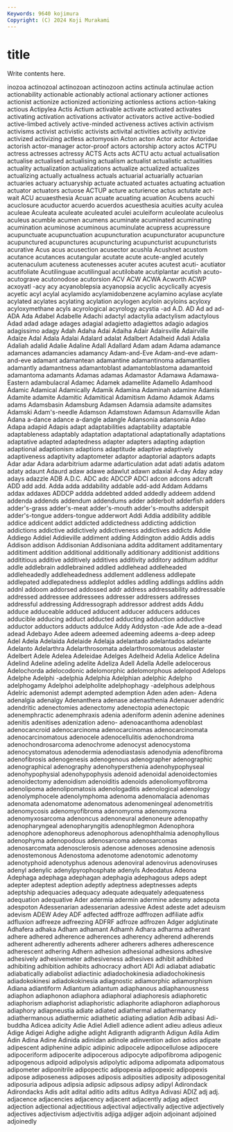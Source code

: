 ```yaml
---
Keywords: 9640 kojimura
Copyright: (C) 2024 Koji Murakami
---
```


# title

Write contents here.



inozoa actinozoal actinozoan actinozoon actins actinula actinulae
action actionability actionable actionably actional actionary actioner actiones actionist actionize
actionized actionizing actionless actions action-taking actious Actipylea Actis Actium activable
activate activated activates activating activation activations activator activators active active-bodied
active-limbed actively active-minded activeness actives activin activism activisms activist activistic
activists activital activities activity activize activized activizing actless actomyosin Acton
acton Actor actor Actoridae actorish actor-manager actor-proof actors actorship actory
actos ACTPU actress actresses actressy ACTS Acts acts ACTU actu
actual actualisation actualise actualised actualising actualism actualist actualistic actualities actuality
actualization actualizations actualize actualized actualizes actualizing actually actualness actuals actuarial
actuarially actuarian actuaries actuary actuaryship actuate actuated actuates actuating actuation
actuator actuators actuose ACTUP acture acturience actus actutate act-wait ACU
acuaesthesia Acuan acuate acuating acuation Acubens acuchi acuclosure acuductor acuerdo
acuerdos acuesthesia acuities acuity aculea aculeae Aculeata aculeate aculeated aculei
aculeiform aculeolate aculeolus aculeus acumble acumen acumens acuminate acuminated acuminating
acumination acuminose acuminous acuminulate acupress acupressure acupunctuate acupunctuation acupuncturation acupuncturator
acupuncture acupunctured acupunctures acupuncturing acupuncturist acupuncturists acurative Acus acus acusection
acusector acushla Acushnet acustom acutance acutances acutangular acutate acute acute-angled
acutely acutenaculum acuteness acutenesses acuter acutes acutest acuti- acutiator acutifoliate
Acutilinguae acutilingual acutilobate acutiplantar acutish acuto- acutograve acutonodose acutorsion ACV
ACW ACWA Acworth ACWP acxoyatl -acy acy acyanoblepsia acyanopsia acyclic
acyclically acyesis acyetic acyl acylal acylamido acylamidobenzene acylamino acylase acylate
acylated acylates acylating acylation acylogen acyloin acyloins acyloxy acyloxymethane acyls
acyrological acyrology acystia -ad A.D. AD Ad ad ad- ADA
Ada Adabel Adabelle Adachi adactyl adactylia adactylism adactylous Adad adad
adage adages adagial adagietto adagiettos adagio adagios adagissimo adagy Adah
Adaha Adai Adaiha Adair Adairsville Adairville Adaize Adal Adala Adalai
Adalard adalat Adalbert Adalheid Adali Adalia Adaliah adalid Adalie Adaline
Adall Adallard Adam adam Adama adamance adamances adamancies adamancy Adam-and-Eve
Adam-and-eve adam-and-eve adamant adamantean adamantine adamantinoma adamantlies adamantly adamantness adamantoblast
adamantoblastoma adamantoid adamantoma adamants Adamas adamas Adamastor Adamawa Adamawa-Eastern adambulacral
Adamec Adamek adamellite Adamello Adamhood Adamic Adamical Adamically Adamik Adamina
Adaminah adamine Adamis Adamite adamite Adamitic Adamitical Adamitism Adamo Adamok
Adams adams Adamsbasin Adamsburg Adamsen Adamsia adamsite adamsites Adamski Adam's-needle
Adamson Adamstown Adamsun Adamsville Adan Adana a-dance adance a-dangle adangle
Adansonia adansonia Adao Adapa adapid Adapis adapt adaptabilities adaptability adaptable
adaptableness adaptably adaptation adaptational adaptationally adaptations adaptative adapted adaptedness adapter
adapters adapting adaption adaptional adaptionism adaptions adaptitude adaptive adaptively adaptiveness
adaptivity adaptometer adaptor adaptorial adaptors adapts Adar adar Adara adarbitrium
adarme adarticulation adat adati adatis adatom adaty adaunt Adaurd adaw
adawe adawlut adawn adaxial A-day Aday aday adays adazzle ADB
A.D.C. ADC adc ADCCP ADCI adcon adcons adcraft ADD add
add. Adda adda addability addable add-add Addam Addams addax addaxes
ADDCP addda addebted added addedly addeem addend addenda addends addendum
addendums adder adderbolt adderfish adders adder's-grass adder's-meat adder's-mouth adder's-mouths adderspit
adder's-tongue adders-tongue adderwort Addi Addia addibility addible addice addicent addict
addicted addictedness addicting addiction addictions addictive addictively addictiveness addictives addicts
Addie Addiego Addiel Addieville addiment adding Addington addio Addis addis
Addison addison Addisonian Addisoniana addita additament additamentary additiment addition additional
additionally additionary additionist additions addititious additive additively additives additivity additory
additum additur addle addlebrain addlebrained addled addlehead addleheaded addleheadedly addleheadedness
addlement addleness addlepate addlepated addlepatedness addleplot addles addling addlings addlins
addn addnl addoom addorsed addossed addr address addressability addressable addressed
addressee addressees addresser addressers addresses addressful addressing Addressograph addressor addrest
adds Addu adduce adduceable adduced adducent adducer adducers adduces adducible
adducing adduct adducted adducting adduction adductive adductor adductors adducts addulce
Addy Addyston -ade Ade ade a-dead adead Adebayo Adee adeem
adeemed adeeming adeems a-deep adeep Adel Adela Adelaida Adelaide Adelaja
adelantado adelantados adelante Adelanto Adelarthra Adelarthrosomata adelarthrosomatous adelaster Adelbert Adele
Adelea Adeleidae Adelges Adelheid Adelia Adelice Adelina Adelind Adeline adeling
adelite Adeliza Adell Adella Adelle adelocerous Adelochorda adelocodonic adelomorphic adelomorphous
adelopod Adelops Adelphe Adelphi -adelphia Adelphia Adelphian adelphic Adelpho adelphogamy
Adelphoi adelpholite adelphophagy -adelphous adelphous Adelric ademonist adempt adempted ademption
Aden aden aden- Adena adenalgia adenalgy Adenanthera adenase adenasthenia Adenauer
adendric adendritic adenectomies adenectomy adenectopia adenectopic adenemphractic adenemphraxis adenia adeniform
adenin adenine adenines adenitis adenitises adenization adeno- adenoacanthoma adenoblast adenocancroid
adenocarcinoma adenocarcinomas adenocarcinomata adenocarcinomatous adenocele adenocellulitis adenochondroma adenochondrosarcoma adenochrome adenocyst
adenocystoma adenocystomatous adenodermia adenodiastasis adenodynia adenofibroma adenofibrosis adenogenesis adenogenous adenographer
adenographic adenographical adenography adenohypersthenia adenohypophyseal adenohypophysial adenohypophysis adenoid adenoidal adenoidectomies
adenoidectomy adenoidism adenoiditis adenoids adenoliomyofibroma adenolipoma adenolipomatosis adenologaditis adenological adenology
adenolymphocele adenolymphoma adenoma adenomalacia adenomas adenomata adenomatome adenomatous adenomeningeal adenometritis
adenomycosis adenomyofibroma adenomyoma adenomyxoma adenomyxosarcoma adenoncus adenoneural adenoneure adenopathy adenopharyngeal
adenopharyngitis adenophlegmon Adenophora adenophore adenophoreus adenophorous adenophthalmia adenophyllous adenophyma adenopodous
adenosarcoma adenosarcomas adenosarcomata adenosclerosis adenose adenoses adenosine adenosis adenostemonous Adenostoma
adenotome adenotomic adenotomy adenotyphoid adenotyphus adenous adenoviral adenovirus adenoviruses adenyl
adenylic adenylpyrophosphate adenyls Adeodatus Adeona Adephaga adephaga adephagan adephagia adephagous
adeps adept adepter adeptest adeption adeptly adeptness adeptnesses adepts adeptship
adequacies adequacy adequate adequately adequateness adequation adequative Ader adermia adermin
adermine adesmy adespota adespoton Adessenarian adessenarian adessive Adest adeste adet
adeuism adevism ADEW Adey ADF adfected adffroze adffrozen adfiliate adfix
adfluxion adfreeze adfreezing ADFRF adfroze adfrozen Adger adglutinate Adhafera adhaka
Adham adhamant Adhamh Adhara adharma adherant adhere adhered adherence adherences
adherency adherend adherends adherent adherently adherents adherer adherers adheres adherescence
adherescent adhering Adhern adhesion adhesional adhesions adhesive adhesively adhesivemeter adhesiveness
adhesives adhibit adhibited adhibiting adhibition adhibits adhocracy adhort ADI Adi
adiabat adiabatic adiabatically adiabolist adiactinic adiadochokinesia adiadochokinesis adiadokokinesi adiadokokinesia adiagnostic
adiamorphic adiamorphism Adiana adiantiform Adiantum adiantum adiaphanous adiaphanousness adiaphon adiaphonon
adiaphora adiaphoral adiaphoresis adiaphoretic adiaphorism adiaphorist adiaphoristic adiaphorite adiaphoron adiaphorous
adiaphory adiapneustia adiate adiated adiathermal adiathermancy adiathermanous adiathermic adiathetic adiating
adiation Adib adibasi Adi-buddha Adicea adicity Adie Adiel Adiell adience
adient adieu adieus adieux Adige Adigei Adighe adighe adight Adigranth
adigranth Adigun Adila Adim Adin Adina Adine Adinida adinidan adinole
adinvention adion adios adipate adipescent adiphenine adipic adipinic adipocele adipocellulose
adipocere adipoceriform adipocerite adipocerous adipocyte adipofibroma adipogenic adipogenous adipoid adipolysis
adipolytic adipoma adipomata adipomatous adipometer adiponitrile adipopectic adipopexia adipopexic adipopexis
adipose adiposeness adiposes adiposis adiposities adiposity adiposogenital adiposuria adipous adipsia
adipsic adipsous adipsy adipyl Adirondack Adirondacks Adis adit adital aditio
adits aditus Aditya Adivasi ADIZ adj adj. adjacence adjacencies adjacency
adjacent adjacently adjag adject adjection adjectional adjectitious adjectival adjectivally adjective
adjectively adjectives adjectivism adjectivitis adjiga adjiger adjoin adjoinant adjoined adjoinedly
